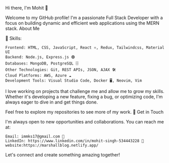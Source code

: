 Hi there, I'm Mohit 👋

Welcome to my GitHub profile! I'm a passionate Full Stack Developer with a focus on building dynamic and efficient web applications using the MERN stack.
About Me

🔧 Skills:

    Frontend: HTML, CSS, JavaScript, React ⚛️, Redux, Tailwindcss, Material UI
    Backend: Node.js, Express.js 🟢
    Databases: MongoDB, PostgreSQL 🗄️
    Other Technologies: Git, REST APIs, JSON, AJAX 🛠️
    Cloud Platforms: AWS, Azure ☁️
    Development Tools: Visual Studio Code, Docker 🖥️, Neovim, Vim

I love working on projects that challenge me and allow me to grow my skills. Whether it's developing a new feature, fixing a bug, or optimizing code, I'm always eager to dive in and get things done.

Feel free to explore my repositories to see more of my work.
🤝 Get in Touch

I'm always open to new opportunities and collaborations. You can reach me at:

    Email: immks17@gmail.com 📧
    LinkedIn: https://www.linkedin.com/in/mohit-singh-534443228 💼
    website:https://marshallblog.netlify.app/
   

Let's connect and create something amazing together!


